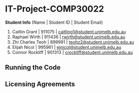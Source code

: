 # IT-Project-COMP30022

**Student Info** (Name | Student ID | Student Email)
1. Caitlin Grant | 911075 | caitling1@student.unimelb.edu.au 
2. Raphael Wirth | 911436 | rwirth@student.unimelb.edu.au 
3. Zhi Charles Teoh | 899991 | teohz2@student.unimelb.edu.au 
4. Elijah Nicol | 995961 | ejnicol@student.unimelb.edu.au 
5. Connor Rockliff | 901313 | crockliff@student.unimelb.edu.au

## Running the Code

## Licensing Agreements
